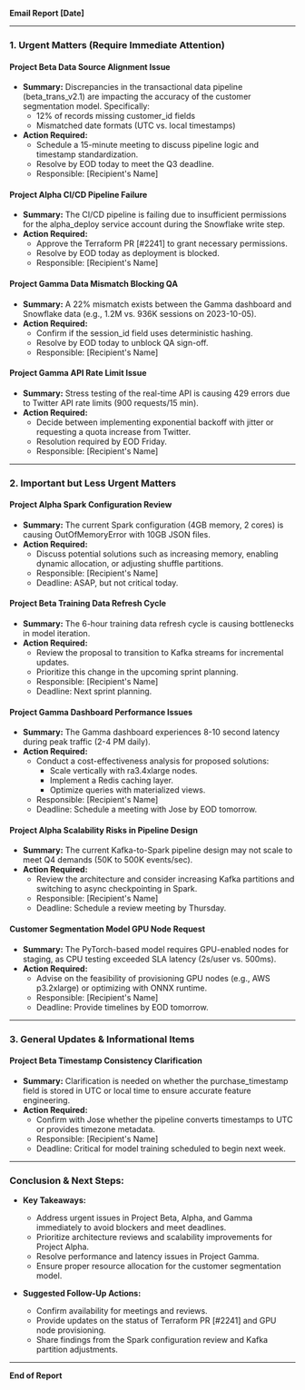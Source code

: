**Email Report [Date]**

---

### 1. Urgent Matters (Require Immediate Attention)

#### **Project Beta Data Source Alignment Issue**
- **Summary:** Discrepancies in the transactional data pipeline (beta_trans_v2.1) are impacting the accuracy of the customer segmentation model. Specifically:
  - 12% of records missing customer_id fields
  - Mismatched date formats (UTC vs. local timestamps)
- **Action Required:** 
  - Schedule a 15-minute meeting to discuss pipeline logic and timestamp standardization.
  - Resolve by EOD today to meet the Q3 deadline.
  - Responsible: [Recipient's Name]

#### **Project Alpha CI/CD Pipeline Failure**
- **Summary:** The CI/CD pipeline is failing due to insufficient permissions for the alpha_deploy service account during the Snowflake write step.
- **Action Required:** 
  - Approve the Terraform PR [#2241] to grant necessary permissions.
  - Resolve by EOD today as deployment is blocked.
  - Responsible: [Recipient's Name]

#### **Project Gamma Data Mismatch Blocking QA**
- **Summary:** A 22% mismatch exists between the Gamma dashboard and Snowflake data (e.g., 1.2M vs. 936K sessions on 2023-10-05).
- **Action Required:** 
  - Confirm if the session_id field uses deterministic hashing.
  - Resolve by EOD today to unblock QA sign-off.
  - Responsible: [Recipient's Name]

#### **Project Gamma API Rate Limit Issue**
- **Summary:** Stress testing of the real-time API is causing 429 errors due to Twitter API rate limits (900 requests/15 min).
- **Action Required:** 
  - Decide between implementing exponential backoff with jitter or requesting a quota increase from Twitter.
  - Resolution required by EOD Friday.
  - Responsible: [Recipient's Name]

---

### 2. Important but Less Urgent Matters

#### **Project Alpha Spark Configuration Review**
- **Summary:** The current Spark configuration (4GB memory, 2 cores) is causing OutOfMemoryError with 10GB JSON files.
- **Action Required:** 
  - Discuss potential solutions such as increasing memory, enabling dynamic allocation, or adjusting shuffle partitions.
  - Responsible: [Recipient's Name]
  - Deadline: ASAP, but not critical today.

#### **Project Beta Training Data Refresh Cycle**
- **Summary:** The 6-hour training data refresh cycle is causing bottlenecks in model iteration.
- **Action Required:** 
  - Review the proposal to transition to Kafka streams for incremental updates.
  - Prioritize this change in the upcoming sprint planning.
  - Responsible: [Recipient's Name]
  - Deadline: Next sprint planning.

#### **Project Gamma Dashboard Performance Issues**
- **Summary:** The Gamma dashboard experiences 8-10 second latency during peak traffic (2-4 PM daily).
- **Action Required:** 
  - Conduct a cost-effectiveness analysis for proposed solutions:
    - Scale vertically with ra3.4xlarge nodes.
    - Implement a Redis caching layer.
    - Optimize queries with materialized views.
  - Responsible: [Recipient's Name]
  - Deadline: Schedule a meeting with Jose by EOD tomorrow.

#### **Project Alpha Scalability Risks in Pipeline Design**
- **Summary:** The current Kafka-to-Spark pipeline design may not scale to meet Q4 demands (50K to 500K events/sec).
- **Action Required:** 
  - Review the architecture and consider increasing Kafka partitions and switching to async checkpointing in Spark.
  - Responsible: [Recipient's Name]
  - Deadline: Schedule a review meeting by Thursday.

#### **Customer Segmentation Model GPU Node Request**
- **Summary:** The PyTorch-based model requires GPU-enabled nodes for staging, as CPU testing exceeded SLA latency (2s/user vs. 500ms).
- **Action Required:** 
  - Advise on the feasibility of provisioning GPU nodes (e.g., AWS p3.2xlarge) or optimizing with ONNX runtime.
  - Responsible: [Recipient's Name]
  - Deadline: Provide timelines by EOD tomorrow.

---

### 3. General Updates & Informational Items

#### **Project Beta Timestamp Consistency Clarification**
- **Summary:** Clarification is needed on whether the purchase_timestamp field is stored in UTC or local time to ensure accurate feature engineering.
- **Action Required:** 
  - Confirm with Jose whether the pipeline converts timestamps to UTC or provides timezone metadata.
  - Responsible: [Recipient's Name]
  - Deadline: Critical for model training scheduled to begin next week.

---

### Conclusion & Next Steps:

- **Key Takeaways:**
  - Address urgent issues in Project Beta, Alpha, and Gamma immediately to avoid blockers and meet deadlines.
  - Prioritize architecture reviews and scalability improvements for Project Alpha.
  - Resolve performance and latency issues in Project Gamma.
  - Ensure proper resource allocation for the customer segmentation model.

- **Suggested Follow-Up Actions:**
  - Confirm availability for meetings and reviews.
  - Provide updates on the status of Terraform PR [#2241] and GPU node provisioning.
  - Share findings from the Spark configuration review and Kafka partition adjustments.

---

**End of Report**